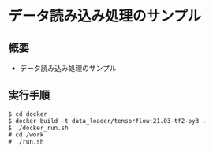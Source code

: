 # データ読み込み処理のサンプル

## 概要

* データ読み込み処理のサンプル

## 実行手順

	$ cd docker  
	$ docker build -t data_loader/tensorflow:21.03-tf2-py3 .  
	$ ./docker_run.sh  
	# cd /work  
	# ./run.sh  


